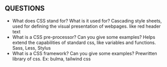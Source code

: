 
## QUESTIONS

- What does CSS stand for? What is it used for? 
Cascading style sheets, used for defining the visual presentation of webpages. like red header text
- What is a CSS pre-processor? Can you give some examples?
Helps extend the capabilities of standard css, like variables and functions. Sass, Less, Stylus
- What is a CSS framework? Can you give some examples?
Prewritten library of css. Ex: bulma, tailwind css